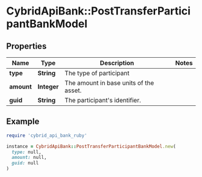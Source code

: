 # CybridApiBank::PostTransferParticipantBankModel

## Properties

| Name | Type | Description | Notes |
| ---- | ---- | ----------- | ----- |
| **type** | **String** | The type of participant |  |
| **amount** | **Integer** | The amount in base units of the asset. |  |
| **guid** | **String** | The participant&#39;s identifier. |  |

## Example

```ruby
require 'cybrid_api_bank_ruby'

instance = CybridApiBank::PostTransferParticipantBankModel.new(
  type: null,
  amount: null,
  guid: null
)
```

